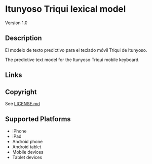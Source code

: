 Itunyoso Triqui lexical model
===================

Version 1.0

Description
-----------

El modelo de texto predictivo para el teclado móvil Triqui de Itunyoso.

The predictive text model for the Itunyoso Triqui mobile keyboard.

Links
-----

Copyright
---------
See [LICENSE.md](LICENSE.md)

Supported Platforms
-------------------
 * iPhone
 * iPad
 * Android phone
 * Android tablet
 * Mobile devices
 * Tablet devices

